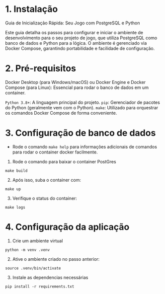# 1. Instalação

Guia de Inicialização Rápida: Seu Jogo com PostgreSQL e Python

Este guia detalha os passos para configurar e iniciar o ambiente de desenvolvimento para o seu projeto de jogo, que utiliza PostgreSQL como banco de dados e Python para a lógica. O ambiente é gerenciado via Docker Compose, garantindo portabilidade e facilidade de configuração.

# 2. Pré-requisitos

Docker Desktop (para Windows/macOS) ou Docker Engine e Docker Compose (para Linux): Essencial para rodar o banco de dados em um container.

`Python 3.8+`: A linguagem principal do projeto.
`pip`: Gerenciador de pacotes do Python (geralmente vem com o Python).
`make`: Utilizado para orquestrar os comandos Docker Compose de forma conveniente.

# 3. Configuração de banco de dados

- Rode o comando `make help` para informações adicionais de comandos para rodar o container docker facilmente.

1. Rode o comando para baixar o container PostGres

```shell
make build
```

2. Após isso, suba o container com:

```shell
make up
```

3. Verifique o status do container:

```shell
make logs
```

# 4. Configuração da aplicação

1. Crie um ambiente virtual

```shell
python -m venv .venv
```
2. Ative o ambiente criado no passo anterior:
```shell
source .venv/bin/activate
```
3. Instale as dependencias necessárias

```shell
pip install -r requirements.txt
```



